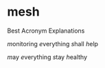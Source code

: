 # mesh

Best Acronym Explanations

*m*onitoring
*e*verything
*s*hall
*h*elp

*m*ay
*e*verything
*s*tay
*h*ealthy
